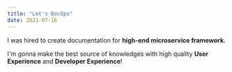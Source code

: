 ```yaml
---
title: "Let's DocOps"
date: 2021-07-16
---
```


I was hired to create documentation for **high-end microservice framework**.

I'm gonna make the best source of knowledges with high quality **User Experience** and **Developer Experience**!